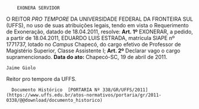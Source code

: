         EXONERA SERVIDOR  

 O REITOR *PRO TEMPORE*  DA UNIVERSIDADE FEDERAL DA FRONTEIRA SUL (UFFS), no uso de suas atribuições legais, tendo em vista o Requerimento de Exoneração, datado de 18.04.2011, resolve:   **Art. 1º**  EXONERAR, a pedido, a partir de 18.04.2011, EDUARDO LUIS ESTRADA, matrícula SIAPE nº 1771737, lotado no *Campus*  Chapecó, do cargo efetivo de Professor de Magistério Superior, Classe Assistente I;   **Art. 2º**  Declarar vago o cargo supramencionado.        **Data do ato:** Chapecó-SC, 19 de abril de 2011.   
 

    Jaime Giolo   
 Reitor pro tempore da UFFS. 

      Documento Histórico  [PORTARIA Nº 338/GR/UFFS/2011](https://www.uffs.edu.br/atos-normativos/portaria/gr/2011-0338/@@download/documento_historico)     
      